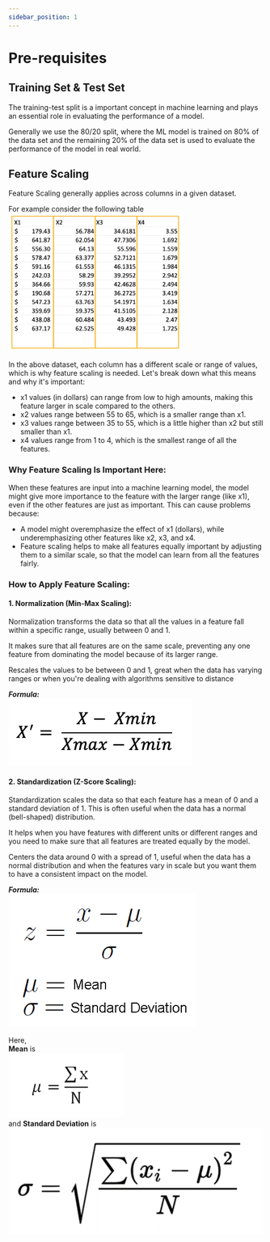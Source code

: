 ```yaml
---
sidebar_position: 1
---
```


# Pre-requisites

## Training Set & Test Set

The training-test split is a important concept in machine learning and plays an essential role in evaluating the performance of a model.

Generally we use the 80/20 split, where the ML model is trained on 80% of the data set and the remaining 20% of the data set is used to evaluate the performance of the model in real world.

## Feature Scaling

Feature Scaling generally applies across columns in a given dataset. 

For example consider the following table   
![Dataset](./img/dataset.png)

In the above dataset, each column has a different scale or range of values, which is why feature scaling is needed. Let's break down what this means and why it's important:

- x1 values (in dollars) can range from low to high amounts, making this feature larger in scale compared to the others.
- x2 values range between 55 to 65, which is a smaller range than x1.
- x3 values range between 35 to 55, which is a little higher than x2 but still smaller than x1.
- x4 values range from 1 to 4, which is the smallest range of all the features.

### Why Feature Scaling Is Important Here:

When these features are input into a machine learning model, the model might give more importance to the feature with the larger range (like x1), even if the other features are just as important. This can cause problems because:

- A model might overemphasize the effect of x1 (dollars), while underemphasizing other features like x2, x3, and x4.
- Feature scaling helps to make all features equally important by adjusting them to a similar scale, so that the model can learn from all the features fairly.

### How to Apply Feature Scaling:

#### 1. Normalization (Min-Max Scaling):

Normalization transforms the data so that all the values in a feature fall within a specific range, usually between 0 and 1.

It makes sure that all features are on the same scale, preventing any one feature from dominating the model because of its larger range.

Rescales the values to be between 0 and 1, great when the data has varying ranges or when you're dealing with algorithms sensitive to distance

***Formula:***   
![Normalization](./img/normalization.png)

#### 2. Standardization (Z-Score Scaling):

Standardization scales the data so that each feature has a mean of 0 and a standard deviation of 1. This is often useful when the data has a normal (bell-shaped) distribution.

It helps when you have features with different units or different ranges and you need to make sure that all features are treated equally by the model.

Centers the data around 0 with a spread of 1, useful when the data has a normal distribution and when the features vary in scale but you want them to have a consistent impact on the model.

***Formula:***   
![Standardization](./img/standardization.png)

Here,   
**Mean** is    
![Mean](./img/mean.png)   
and **Standard Deviation** is   
![Standard Deviation](./img/standard-deviation.png)
